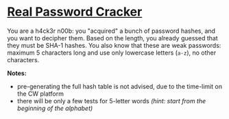 # [Real Password Cracker](https://www.codewars.com/kata/real-password-cracker "https://www.codewars.com/kata/59146f7b4670ba520900000a")

You are a h4ck3r n00b: you "acquired" a bunch of password hashes, and you want to decipher them. Based on the length, you already guessed that they must be SHA-1 hashes. You also know that these are weak passwords: maximum 5 characters long and use only lowercase letters (`a-z`), no other characters.

**Notes:**
* pre-generating the full hash table is not advised, due to the time-limit on the CW platform
* there will be only a few tests for 5-letter words *(hint: start from the beginning of the alphabet)*